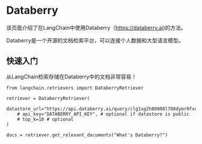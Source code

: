 
Databerry
=========================

该页面介绍了在LangChain中使用Databerry（https://databerry.ai)的方法。

Databerry是一个开源的文档检索平台，可以连接个人数据和大型语言模型。

快速入门
--------------------------------------

从LangChain检索存储在Databerry中的文档非常容易！

```
from langchain.retrievers import DataberryRetriever

retriever = DataberryRetriever(
    datastore_url="https://api.databerry.ai/query/clg1xg2h80000l708dymr0fxc",
    # api_key="DATABERRY_API_KEY", # optional if datastore is public
    # top_k=10 # optional
)

docs = retriever.get_relevant_documents("What's Databerry?")

```


